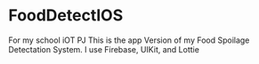 # FoodDetectIOS
For my school iOT PJ
This is the app Version of my Food Spoilage Detectation System. 
I use Firebase, UIKit, and Lottie

